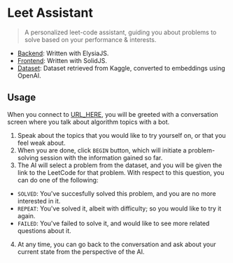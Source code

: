 # Leet Assistant

> A personalized leet-code assistant, guiding you about problems to solve based on your performance & interests.

- [Backend](./backend/): Written with ElysiaJS.
- [Frontend](./frontend/): Written with SolidJS.
- [Dataset](./data/): Dataset retrieved from Kaggle, converted to embeddings using OpenAI.

## Usage

When you connect to [URL_HERE](), you will be greeted with a conversation screen where you talk about algorithm topics with a bot.

1. Speak about the topics that you would like to try yourself on, or that you feel weak about.
2. When you are done, click `BEGIN` button, which will initiate a problem-solving session with the information gained so far.
3. The AI will select a problem from the dataset, and you will be given the link to the LeetCode for that problem. With respect to this question, you can do one of the following:

- `SOLVED`: You've succesfully solved this problem, and you are no more interested in it.
- `REPEAT`: You've solved it, albeit with difficulty; so you would like to try it again.
- `FAILED`: You've failed to solve it, and would like to see more related questions about it.

4. At any time, you can go back to the conversation and ask about your current state from the perspective of the AI.
